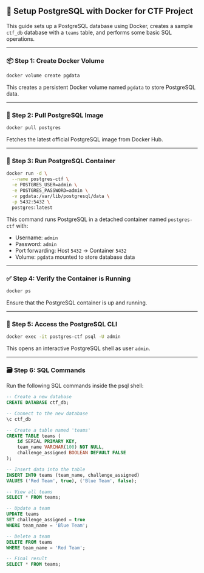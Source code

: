 ## 🐳 Setup PostgreSQL with Docker for CTF Project

This guide sets up a PostgreSQL database using Docker, creates a sample `ctf_db` database with a `teams` table, and performs some basic SQL operations.

---

### 📦 Step 1: Create Docker Volume

```bash
docker volume create pgdata
```

This creates a persistent Docker volume named `pgdata` to store PostgreSQL data.

---

### 🐘 Step 2: Pull PostgreSQL Image

```bash
docker pull postgres
```

Fetches the latest official PostgreSQL image from Docker Hub.

---

### 🚀 Step 3: Run PostgreSQL Container

```bash
docker run -d \
  --name postgres-ctf \
  -e POSTGRES_USER=admin \
  -e POSTGRES_PASSWORD=admin \
  -v pgdata:/var/lib/postgresql/data \
  -p 5432:5432 \
  postgres:latest
```

This command runs PostgreSQL in a detached container named `postgres-ctf` with:
- Username: `admin`
- Password: `admin`
- Port forwarding: Host `5432` → Container `5432`
- Volume: `pgdata` mounted to store database data

---

### ✅ Step 4: Verify the Container is Running

```bash
docker ps
```

Ensure that the PostgreSQL container is up and running.

---

### 🔐 Step 5: Access the PostgreSQL CLI

```bash
docker exec -it postgres-ctf psql -U admin
```

This opens an interactive PostgreSQL shell as user `admin`.

---

### 🗃️ Step 6: SQL Commands

Run the following SQL commands inside the psql shell:

```sql
-- Create a new database
CREATE DATABASE ctf_db;

-- Connect to the new database
\c ctf_db

-- Create a table named 'teams'
CREATE TABLE teams (
    id SERIAL PRIMARY KEY,
    team_name VARCHAR(100) NOT NULL,
    challenge_assigned BOOLEAN DEFAULT FALSE
);

-- Insert data into the table
INSERT INTO teams (team_name, challenge_assigned)
VALUES ('Red Team', true), ('Blue Team', false);

-- View all teams
SELECT * FROM teams;

-- Update a team
UPDATE teams
SET challenge_assigned = true
WHERE team_name = 'Blue Team';

-- Delete a team
DELETE FROM teams
WHERE team_name = 'Red Team';

-- Final result
SELECT * FROM teams;
```
